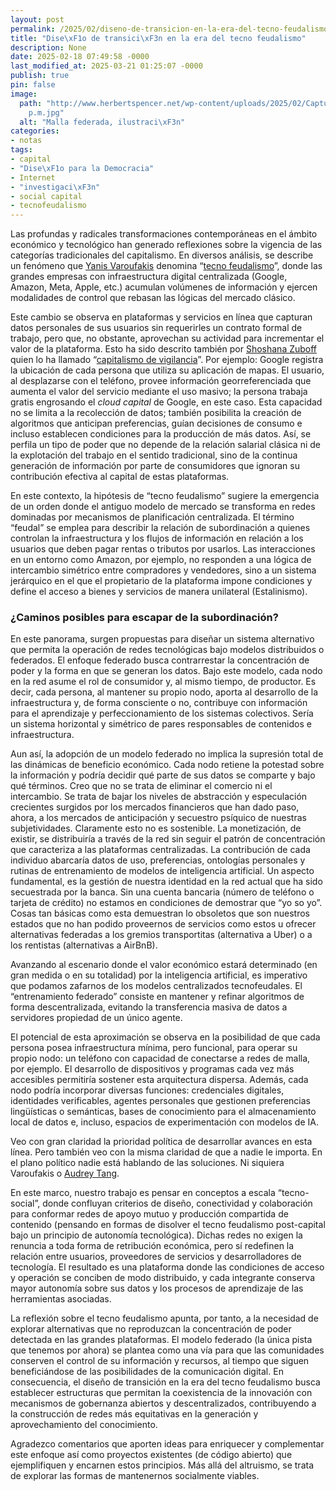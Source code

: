 ```yaml
---
layout: post
permalink: /2025/02/diseno-de-transicion-en-la-era-del-tecno-feudalismo/
title: "Dise\xF1o de transici\xF3n en la era del tecno feudalismo"
description: None
date: 2025-02-18 07:49:58 -0000
last_modified_at: 2025-03-21 01:25:07 -0000
publish: true
pin: false
image:
  path: "http://www.herbertspencer.net/wp-content/uploads/2025/02/Captura-de-pantalla-2025-02-18-a-las-9.43.51\u202F\
    p.m.jpg"
  alt: "Malla federada, ilustraci\xF3n"
categories:
- notas
tags:
- capital
- "Dise\xF1o para la Democracia"
- Internet
- "investigaci\xF3n"
- social capital
- tecnofeudalismo
---
```

Las profundas y radicales transformaciones contemporáneas en el ámbito económico y tecnológico han generado reflexiones sobre la vigencia de las categorías tradicionales del capitalismo. En diversos análisis, se describe un fenómeno que [Yanis Varoufakis](https://bsky.app/profile/yanisvaroufakis.bsky.social) denomina “[tecno feudalismo](https://www.yanisvaroufakis.eu/2025/02/08/technofeudalism-what-killed-capitalism-on-the-chris-hedges-report/)”, donde las grandes empresas con infraestructura digital centralizada (Google, Amazon, Meta, Apple, etc.) acumulan volúmenes de información y ejercen modalidades de control que rebasan las lógicas del mercado clásico.

Este cambio se observa en plataformas y servicios en línea que capturan datos personales de sus usuarios sin requerirles un contrato formal de trabajo, pero que, no obstante, aprovechan su actividad para incrementar el valor de la plataforma. Esto ha sido descrito también por [Shoshana Zuboff](https://en.wikipedia.org/wiki/Shoshana_Zuboff) quien lo ha llamado “[capitalismo de vigilancia](https://es.wikipedia.org/wiki/Capitalismo_de_vigilancia)”. Por ejemplo: Google registra la ubicación de cada persona que utiliza su aplicación de mapas. El usuario, al desplazarse con el teléfono, provee información georreferenciada que aumenta el valor del servicio mediante el uso masivo; la persona trabaja gratis engrosando el _cloud capital_ de Google, en este caso. Esta capacidad no se limita a la recolección de datos; también posibilita la creación de algoritmos que anticipan preferencias, guían decisiones de consumo e incluso establecen condiciones para la producción de más datos. Así, se perfila un tipo de poder que no depende de la relación salarial clásica ni de la explotación del trabajo en el sentido tradicional, sino de la continua generación de información por parte de consumidores que ignoran su contribución efectiva al capital de estas plataformas.

En este contexto, la hipótesis de “tecno feudalismo” sugiere la emergencia de un orden donde el antiguo modelo de mercado se transforma en redes dominadas por mecanismos de planificación centralizada. El término “feudal” se emplea para describir la relación de subordinación a quienes controlan la infraestructura y los flujos de información en relación a los usuarios que deben pagar rentas o tributos por usarlos. Las interacciones en un entorno como Amazon, por ejemplo, no responden a una lógica de intercambio simétrico entre compradores y vendedores, sino a un sistema jerárquico en el que el propietario de la plataforma impone condiciones y define el acceso a bienes y servicios de manera unilateral (Estalinismo).

### ¿Caminos posibles para escapar de la subordinación?

En este panorama, surgen propuestas para diseñar un sistema alternativo que permita la operación de redes tecnológicas bajo modelos distribuidos o federados. El enfoque federado busca contrarrestar la concentración de poder y la forma en que se generan los datos. Bajo este modelo, cada nodo en la red asume el rol de consumidor y, al mismo tiempo, de productor. Es decir, cada persona, al mantener su propio nodo, aporta al desarrollo de la infraestructura y, de forma consciente o no, contribuye con información para el aprendizaje y perfeccionamiento de los sistemas colectivos. Sería un sistema horizontal y simétrico de pares responsables de contenidos e infraestructura.

Aun así, la adopción de un modelo federado no implica la supresión total de las dinámicas de beneficio económico. Cada nodo retiene la potestad sobre la información y podría decidir qué parte de sus datos se comparte y bajo qué términos. Creo que no se trata de eliminar el comercio ni el intercambio. Se trata de bajar los niveles de abstracción y especulación crecientes surgidos por los mercados financieros que han dado paso, ahora, a los mercados de anticipación y secuestro psíquico de nuestras subjetividades. Claramente esto no es sostenible. La monetización, de existir, se distribuiría a través de la red sin seguir el patrón de concentración que caracteriza a las plataformas centralizadas. La contribución de cada individuo abarcaría datos de uso, preferencias, ontologías personales y rutinas de entrenamiento de modelos de inteligencia artificial. Un aspecto fundamental, es la gestión de nuestra identidad en la red actual que ha sido secuestrada por la banca. Sin una cuenta bancaria (número de teléfono o tarjeta de crédito) no estamos en condiciones de demostrar que “yo so yo”. Cosas tan básicas como esta demuestran lo obsoletos que son nuestros estados que no han podido proveernos de servicios como estos u ofrecer alternativas federadas a los gremios transportitas (alternativa a Uber) o a los rentistas (alternativas a AirBnB).

Avanzando al escenario donde el valor económico estará determinado (en gran medida o en su totalidad) por la inteligencia artificial, es imperativo que podamos zafarnos de los modelos centralizados tecnofeudales. El “entrenamiento federado” consiste en mantener y refinar algoritmos de forma descentralizada, evitando la transferencia masiva de datos a servidores propiedad de un único agente.

El potencial de esta aproximación se observa en la posibilidad de que cada persona posea infraestructura mínima, pero funcional, para operar su propio nodo: un teléfono con capacidad de conectarse a redes de malla, por ejemplo. El desarrollo de dispositivos y programas cada vez más accesibles permitiría sostener esta arquitectura dispersa. Además, cada nodo podría incorporar diversas funciones: credenciales digitales, identidades verificables, agentes personales que gestionen preferencias lingüísticas o semánticas, bases de conocimiento para el almacenamiento local de datos e, incluso, espacios de experimentación con modelos de IA.

Veo con gran claridad la prioridad política de desarrollar avances en esta línea. Pero también veo con la misma claridad de que a nadie le importa. En el plano político nadie está hablando de las soluciones. Ni siquiera Varoufakis o [Audrey Tang](https://es.wikipedia.org/wiki/Audrey_Tang).

En este marco, nuestro trabajo es pensar en conceptos a escala “tecno-social”, donde confluyan criterios de diseño, conectividad y colaboración para conformar redes de apoyo mutuo y producción compartida de contenido (pensando en formas de disolver el tecno feudalismo post-capital bajo un principio de autonomía tecnológica). Dichas redes no exigen la renuncia a toda forma de retribución económica, pero sí redefinen la relación entre usuarios, proveedores de servicios y desarrolladores de tecnología. El resultado es una plataforma donde las condiciones de acceso y operación se conciben de modo distribuido, y cada integrante conserva mayor autonomía sobre sus datos y los procesos de aprendizaje de las herramientas asociadas.

La reflexión sobre el tecno feudalismo apunta, por tanto, a la necesidad de explorar alternativas que no reproduzcan la concentración de poder detectada en las grandes plataformas. El modelo federado (la única pista que tenemos por ahora) se plantea como una vía para que las comunidades conserven el control de su información y recursos, al tiempo que siguen beneficiándose de las posibilidades de la comunicación digital. En consecuencia, el diseño de transición en la era del tecno feudalismo busca establecer estructuras que permitan la coexistencia de la innovación con mecanismos de gobernanza abiertos y descentralizados, contribuyendo a la construcción de redes más equitativas en la generación y aprovechamiento del conocimiento.

Agradezco comentarios que aporten ideas para enriquecer y complementar este enfoque así como proyectos existentes (de código abierto) que ejemplifiquen y encarnen estos principios. Más allá del altruismo, se trata de explorar las formas de mantenernos socialmente viables.
